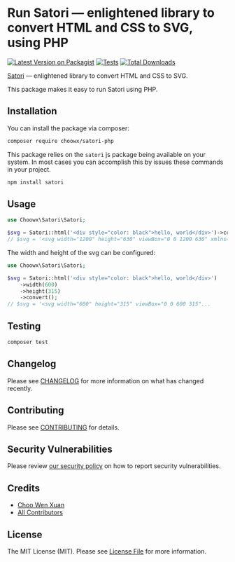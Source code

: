 # Run Satori — enlightened library to convert HTML and CSS to SVG, using PHP

[![Latest Version on Packagist](https://img.shields.io/packagist/v/choowx/satori-php.svg?style=flat-square)](https://packagist.org/packages/choowx/satori-php)
[![Tests](https://img.shields.io/github/actions/workflow/status/choowx/satori-php/run-tests.yml?branch=main&label=tests&style=flat-square)](https://github.com/choowx/satori-php/actions/workflows/run-tests.yml)
[![Total Downloads](https://img.shields.io/packagist/dt/choowx/satori-php.svg?style=flat-square)](https://packagist.org/packages/choowx/satori-php)

[Satori](https://github.com/vercel/satori) — enlightened library to convert HTML and CSS to SVG.

This package makes it easy to run Satori using PHP.

## Installation

You can install the package via composer:

```bash
composer require choowx/satori-php
```

This package relies on the `satori` js package being available on your system. In most cases you can accomplish this by issues these commands in your project.

```bash
npm install satori
```

## Usage

```php
use Choowx\Satori\Satori;

$svg = Satori::html('<div style="color: black">hello, world</div>')->convert();
// $svg = '<svg width="1200" height="630" viewBox="0 0 1200 630" xmlns="http://www.w3.org/2000/svg"><path fill="black"...
```

The width and height of the svg can be configured:

```php
use Choowx\Satori\Satori;

$svg = Satori::html('<div style="color: black">hello, world</div>')
    ->width(600)
    ->height(315)
    ->convert();
// $svg = '<svg width="600" height="315" viewBox="0 0 600 315"...
```

## Testing

```bash
composer test
```

## Changelog

Please see [CHANGELOG](CHANGELOG.md) for more information on what has changed recently.

## Contributing

Please see [CONTRIBUTING](https://github.com/choowx/satori-php/blob/main/CONTRIBUTING.md) for details.

## Security Vulnerabilities

Please review [our security policy](../../security/policy) on how to report security vulnerabilities.

## Credits

- [Choo Wen Xuan](https://github.com/choowx)
- [All Contributors](../../contributors)

## License

The MIT License (MIT). Please see [License File](LICENSE.md) for more information.
